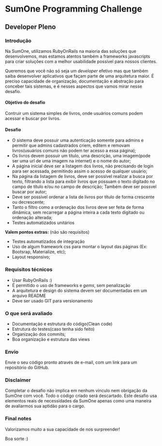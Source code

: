 # SumOne Programming Challenge
## Developer Pleno

### Introdução

Na SumOne, utilizamos RubyOnRails na maioria das soluções que desenvolvemos,
mas estamos atentos também a frameworks javascripts para criar soluções
com a melhor usabilidade possível para nossos clientes.

Queremos que você não só seja um _developer_ efetivo mas que também saiba
desenvolver aplicativos que façam parte de uma arquitetura maior. É preciso
capacidade de organização, documentação e abstração para conceber tais
sistemas, e é nesses aspectos que vamos mirar nesse desafio.

#### Objetivo do desafio

Contruir um sistema simples de livros, onde usuários comuns podem acessar e buscar por livros.

#### Desafio

* O sistema deve possuir uma autenticação somente para admins e permitir que admins cadastrados criem, editem e removam livros(usuários comuns não podem ter acesso a essa página);
* Os livros devem possuir um título, uma descrição, uma imagem(pode ser uma url de uma imagem na internet) e o nome do autor;
* A página inicial deve ser a listagem dos livros, não precisando de login para ser acessada, permitindo assim o acesso de qualquer usuário;
* Na página da listagem de livros, deve ser possível realizar a busca por texto, filtrando a lista para exibir livros que possuam o texto digitado no campo de título e/ou no campo de descrição; Também deve ser possvel buscar por autor;
* Deve ser possível ordenar a lista de livros por título de forma crescente ou decrescente;
* Tanto o filtro como a ordenação dos livros deve ser feita de forma dinâmica, sem recarregar a página inteira a cada texto digitado ou ordenação alterada;
* Testes automatizados unitários

**Valem pontos extras:** (não são requisitos)

* Testes automatizados de integração
* Uso de algum framework css para montar o layout das páginas (Ex: Bootsrap, Materialize, etc);
* Layout responsivo;

### Requisitos técnicos

* Usar RubyOnRails :)
* É permitido o uso de frameworks e _gems_, sem penalização
* A arquitetura e design do sistema devem ser documentadas em um arquivo README
* Deve ser usado GIT para versionamento

### O que será avaliado

* Documentação e estrutura do código(Clean code)
* Estrutura do testes(caso tenha sido feito)
* Organização dos commits;
* Boa organização e estrutura das views

### Envio

Envie o seu código pronto através de e-mail, com um link para um repositório
do GitHub.

### Disclaimer

Completar o desafio não implica em nenhum vínculo nem obrigação da SumOne
com você. Todo o código criado será descartado. Este desafio usa elementos
reais de necessidades da SumOne apenas como uma maneira de avaliarmos sua
aptidão para o cargo.

### Final notes

Valorizamos muito a sua capacidade de nos surpreender!

Boa sorte :)
